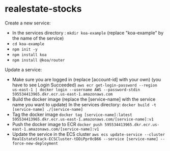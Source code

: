 # realestate-stocks

Create a new service:
- In the services directory : `mkdir koa-example` (replace "koa-example" by the name of the service)
- `cd koa-example`
- `npm init -y`
- `npm install koa`
- `npm install @koa/router`


Update a service:
- Make sure you are logged in (replace [account-id] with your own) (you have to see Login Succeeded)
`aws ecr get-login-password --region us-east-1 | docker login --username AWS --password-stdin 595534413965.dkr.ecr.us-east-1.amazonaws.com`
- Build the docker image (replace the [service-name] with the service name you want to update)
In the services directory: `docker build -t [service-name] ./[service-name]`
- Tag the docker image 
`docker tag [service-name]:latest 595534413965.dkr.ecr.us-east-1.amazonaws.com/[service-name]:v1`
- Push the docker image to ECR
`docker push 595534413965.dkr.ecr.us-east-1.amazonaws.com/[service-name]:v1`
- Update the service in the ECS cluster
`aws ecs update-service --cluster RealEstateStack-ECSCluster-tDDiPpr0cB66 --service [service-name] --force-new-deployment`